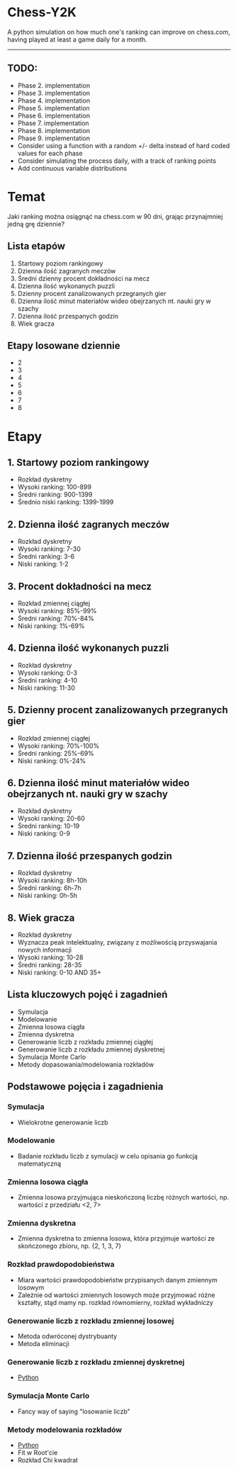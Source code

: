 # Chess-Y2K
A python simulation on how much one's ranking can improve on chess.com, 
having played at least a game daily for a month.

---
## TODO:
- Phase 2. implementation
- Phase 3. implementation
- Phase 4. implementation
- Phase 5. implementation
- Phase 6. implementation
- Phase 7. implementation
- Phase 8. implementation
- Phase 9. implementation
- Consider using a function with a random +/- delta instead of hard coded values for each phase
- Consider simulating the process daily, with a track of ranking points
- Add continuous variable distributions



# Temat
Jaki ranking można osiągnąć na chess.com w 90 dni, grając przynajmniej jedną grę dziennie?


## Lista etapów 
1. Startowy poziom rankingowy 
2. Dzienna ilość zagranych meczów 
3. Średni dzienny procent dokładności na mecz 
4. Dzienna ilość wykonanych puzzli 
5. Dzienny procent zanalizowanych przegranych gier 
6. Dzienna ilość minut materiałów wideo obejrzanych nt. nauki gry w szachy 
7. Dzienna ilość przespanych godzin 
8. Wiek gracza 


## Etapy losowane dziennie
- 2
- 3
- 4
- 5
- 6
- 7
- 8


# Etapy
## 1. Startowy poziom rankingowy
- Rozkład dyskretny
- Wysoki ranking: 100-899
- Średni ranking: 900-1399
- Średnio niski ranking: 1399-1999

## 2. Dzienna ilość zagranych meczów
- Rozkład dyskretny
- Wysoki ranking: 7-30
- Średni ranking: 3-6 
- Niski ranking: 1-2 

## 3. Procent dokładności na mecz 
- Rozkład zmiennej ciągłej 
- Wysoki ranking: 85%-99%
- Średni ranking: 70%-84% 
- Niski ranking: 1%-69% 

## 4. Dzienna ilość wykonanych puzzli 
- Rozkład dyskretny 
- Wysoki ranking: 0-3 
- Średni ranking: 4-10 
- Niski ranking: 11-30 

## 5. Dzienny procent zanalizowanych przegranych gier 
- Rozkład zmiennej ciągłej 
- Wysoki ranking: 70%-100%
- Średni ranking: 25%-69%
- Niski ranking: 0%-24%

## 6. Dzienna ilość minut materiałów wideo obejrzanych nt. nauki gry w szachy 
- Rozkład dyskretny 
- Wysoki ranking: 20-60
- Średni ranking: 10-19
- Niski ranking: 0-9

## 7. Dzienna ilość przespanych godzin 
- Rozkład dyskretny 
- Wysoki ranking: 8h-10h
- Średni ranking: 6h-7h
- Niski ranking: 0h-5h

## 8. Wiek gracza 
- Rozkład dyskretny 
- Wyznacza peak intelektualny, związany z możliwością przyswajania nowych informacji 
- Wysoki ranking: 10-28
- Średni ranking: 28-35
- Niski ranking: 0-10 AND 35+


## Lista kluczowych pojęć i zagadnień
- Symulacja
- Modelowanie
- Zmienna losowa ciągła
- Zmienna dyskretna
- Generowanie liczb z rozkładu zmiennej ciągłej
- Generowanie liczb z rozkładu zmiennej dyskretnej
- Symulacja Monte Carlo
- Metody dopasowania/modelowania rozkładów

## Podstawowe pojęcia i zagadnienia
### Symulacja
- Wielokrotne generowanie liczb

### Modelowanie
- Badanie rozkładu liczb z symulacji w celu opisania go funkcją matematyczną

### Zmienna losowa ciągła
- Zmienna losowa przyjmująca nieskończoną liczbę różnych wartości, np. wartości z przedziału <2, 7> 

### Zmienna dyskretna
- Zmienna dyskretna to zmienna losowa, która przyjmuje wartości ze skończonego zbioru, np. {2, 1, 3, 7}

### Rozkład prawdopodobieństwa
- Miara wartości prawdopodobieństw przypisanych danym zmiennym losowym
- Zależnie od wartości zmiennych losowych może przyjmować różne kształty, stąd mamy np. rozkład równomierny, rozkład wykładniczy

### Generowanie liczb z rozkładu zmiennej losowej
- Metoda odwróconej dystrybuanty
- Metoda eliminacji

### Generowanie liczb z rozkładu zmiennej dyskretnej
- [Python](https://www.shorturl.at/DMS03)

### Symulacja Monte Carlo
- Fancy way of saying "losowanie liczb" 

### Metody modelowania rozkładów
- [Python](https://www.shorturl.at/aeOU5)
- Fit w Root'cie
- Rozkład Chi kwadrat
